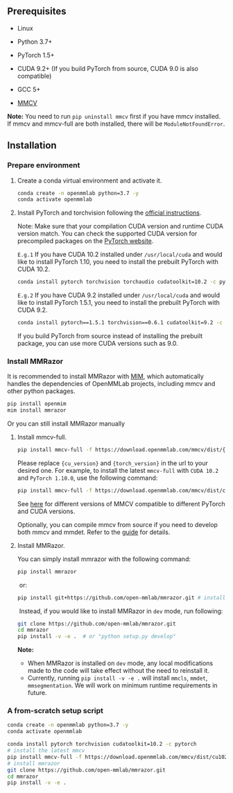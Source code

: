 ## Prerequisites

- Linux

- Python 3.7+

- PyTorch 1.5+

- CUDA 9.2+ (If you build PyTorch from source, CUDA 9.0 is also compatible)

- GCC 5+

- [MMCV](https://mmcv.readthedocs.io/en/latest/#installation)

**Note:** You need to run `pip uninstall mmcv` first if you have mmcv installed. If mmcv and mmcv-full are both installed, there will be `ModuleNotFoundError`.

## Installation

### Prepare environment

1. Create a conda virtual environment and activate it.

    ```Bash
    conda create -n openmmlab python=3.7 -y
    conda activate openmmlab
    ```

2. Install PyTorch and torchvision following the [official instructions](https://pytorch.org/).

    Note: Make sure that your compilation CUDA version and runtime CUDA version match. You can check the supported CUDA version for precompiled packages on the [PyTorch website](https://pytorch.org/).

    `E.g.1` If you have CUDA 10.2 installed under `/usr/local/cuda` and would like to install PyTorch 1.10, you need to install the prebuilt PyTorch with CUDA 10.2.

    ```Bash
    conda install pytorch torchvision torchaudio cudatoolkit=10.2 -c pytorch
    ```

    `E.g.2` If you have CUDA 9.2 installed under `/usr/local/cuda` and would like to install PyTorch 1.5.1, you need to install the prebuilt PyTorch with CUDA 9.2.

    ```Bash
    conda install pytorch==1.5.1 torchvision==0.6.1 cudatoolkit=9.2 -c pytorch
    ```

    If you build PyTorch from source instead of installing the prebuilt package, you can use more CUDA versions such as 9.0.

### Install MMRazor

It is recommended to install MMRazor with [MIM](https://github.com/open-mmlab/mim), which automatically handles the dependencies of OpenMMLab projects, including mmcv and other python packages.

```Bash
pip install openmim
mim install mmrazor
```

Or you can still install MMRazor manually

1. Install mmcv-full.

    ```Bash
    pip install mmcv-full -f https://download.openmmlab.com/mmcv/dist/{cu_version}/{torch_version}/index.html
    ```

    Please replace `{cu_version}` and `{torch_version}` in the url to your desired one. For example, to install the latest `mmcv-full` with `CUDA 10.2` and `PyTorch 1.10.0`, use the following command:

    ```Bash
    pip install mmcv-full -f https://download.openmmlab.com/mmcv/dist/cu102/torch1.10.0/index.html
    ```

    See [here](https://github.com/open-mmlab/mmcv#installation) for different versions of MMCV compatible to different PyTorch and CUDA versions.

    Optionally, you can compile mmcv from source if you need to develop both mmcv and mmdet. Refer to the [guide](https://github.com/open-mmlab/mmcv#installation) for details.

2. Install MMRazor.

    You can simply install mmrazor with the following command:

    ```Bash
    pip install mmrazor
    ```

    ​    or:

    ```Bash
    pip install git+https://github.com/open-mmlab/mmrazor.git # install the master branch
    ```

    ​    Instead, if you would like to install MMRazor in `dev` mode, run following:

    ```Bash
    git clone https://github.com/open-mmlab/mmrazor.git
    cd mmrazor
    pip install -v -e .  # or "python setup.py develop"
    ```

    **Note:**

    - When MMRazor is installed on `dev` mode, any local modifications made to the code will take effect without the need to reinstall it.
    - Currently, running `pip install -v -e .` will install `mmcls`, `mmdet`, `mmsegmentation`. We will work on minimum runtime requirements in future.

### A from-scratch setup script

```Bash
conda create -n openmmlab python=3.7 -y
conda activate openmmlab

conda install pytorch torchvision cudatoolkit=10.2 -c pytorch
# install the latest mmcv
pip install mmcv-full -f https://download.openmmlab.com/mmcv/dist/cu102/torch1.10.0/index.html
# install mmrazor
git clone https://github.com/open-mmlab/mmrazor.git
cd mmrazor
pip install -v -e .
```
